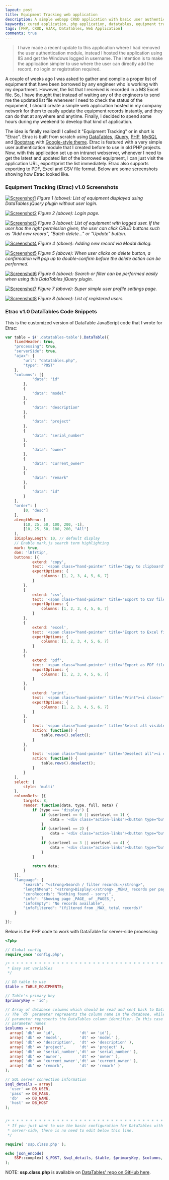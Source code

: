 ```yaml
---
layout: post
title: Equipment Tracking web application
description: A simple webapp CRUD application with basic user authentication system for internal equipment tracking use.
keywords: cured application, php application, datatables, equipment tracking web app, crud ajax web application
tags: [PHP, CRUD, AJAX, DataTables, Web Application]
comments: true
---
```


> I have made a recent update to this application where I had removed the user authentication module, instead I hosted the application using IIS and get the Windows logged in username. The intention is to make the application simpler to use where the user can directly add the record, no login or registration required.

A couple of weeks ago I was asked to gather and compile a proper list of equipment that have been borrowed by any engineer who is working with my department. However, the list that I received is recorded in a MS Excel file. So, I have thought that instead of waiting any of the engineers to send me the updated list file whenever I need to check the status of the equipment, I should create a simple web application hosted in my company network for them to easily update the equipment records instantly, and they can do that at anywhere and anytime. Finally, I decided to spend some hours during my weekend to develop that kind of application.

The idea is finally realized! I called it "Equipment Tracking" or in short is "Etrac". Etrac is built from scratch using [DataTables](https://datatables.net/), [jQuery](https://jquery.com/), [PHP](http://php.net/), [MySQL](https://www.mysql.com/) and [Bootstrap](http://getbootstrap.com/) with [Google-style theme](https://todc.github.io/todc-bootstrap/). Etrac is featured with a very simple user authentication module that I created before to use in old PHP projects. Now, with this application set up on intranet webserver, whenever I need to get the latest and updated list of the borrowed equipment, I can just visit the application URL, export/print the list immediately. Etrac also supports exporting to PDF, Excel and CSV file format. Below are some screenshots showing how Etrac looked like.

### Equipment Tracking (Etrac) v1.0 Screenshots

[![Screenshot1](http://i.imgur.com/dzJf6Wy.png)](http://i.imgur.com/dzJf6Wy.png)
*Figure 1 (above): List of equipment displayed using DataTables jQuery plugin without user login.*

[![Screenshot2](http://i.imgur.com/U0KobRL.png)](http://i.imgur.com/U0KobRL.png)
*Figure 2 (above): Login page.*

[![Screenshot3](http://i.imgur.com/Lsx4JkX.png)](http://i.imgur.com/Lsx4JkX.png)
*Figure 3 (above): List of equipment with logged user. If the user has the right permission given, the user can click CRUD buttons such as "Add new record", "Batch delete..." or "Update" button.*

[![Screenshot4](http://i.imgur.com/xyXCltl.png)](http://i.imgur.com/xyXCltl.png)
*Figure 4 (above): Adding new record via Modal dialog.*

[![Screenshot5](http://i.imgur.com/s2Sud2z.png)](http://i.imgur.com/s2Sud2z.png)
*Figure 5 (above): When user clicks on delete button, a confirmation will pop up to double-confirm before the delete action can be performed.*

[![Screenshot6](http://i.imgur.com/ulkAEDG.png)](http://i.imgur.com/ulkAEDG.png)
*Figure 6 (above): Search or filter can be performed easily when using this DataTables jQuery plugin.*

[![Screenshot7](http://i.imgur.com/TTdjjVV.png)](http://i.imgur.com/TTdjjVV.png)
*Figure 7 (above): Super simple user profile settings page.*

[![Screenshot8](http://i.imgur.com/sluB9Lk.png)](http://i.imgur.com/sluB9Lk.png)
*Figure 8 (above): List of registered users.*

### Etrac v1.0 DataTables Code Snippets

This is the customized version of DataTable JavaScript code that I wrote for Etrac:

```js
var table = $('.datatables-table').DataTable({
    fixedHeader: true,
    "processing": true,
    "serverSide": true,
    "ajax": {
        "url": "datatables.php",
        "type": "POST"
    },
    "columns": [{
            "data": "id"
        },
        {
            "data": "model"
        },
        {
            "data": "description"
        },
        {
            "data": "project"
        },
        {
            "data": "serial_number"
        },
        {
            "data": "owner"
        },
        {
            "data": "current_owner"
        },
        {
            "data": "remark"
        },
        {
            "data": "id"
        }
    ],
    "order": [
        [0, "desc"]
    ],
    aLengthMenu: [
        [10, 25, 50, 100, 200, -1],
        [10, 25, 50, 100, 200, "All"]
    ],
    iDisplayLength: 10, // default display
    // Enable mark.js search term highlighting
    mark: true,
    dom: 'lBfrtip',
    buttons: [{
            extend: 'copy',
            text: '<span class="hand-pointer" title="Copy to clipboard"><i class="fa fa-clipboard" aria-hidden="true"></i> Copy</span>',
            exportOptions: {
                columns: [1, 2, 3, 4, 5, 6, 7]
            }
        },
        {
            extend: 'csv',
            text: '<span class="hand-pointer" title="Export to CSV file"><i class="fa fa-file-text-o" aria-hidden="true"></i> CSV</span>',
            exportOptions: {
                columns: [1, 2, 3, 4, 5, 6, 7]
            }
        },
        {
            extend: 'excel',
            text: '<span class="hand-pointer" title="Export to Excel file"><i class="fa fa-file-excel-o" aria-hidden="true"></i> Excel</span>',
            exportOptions: {
                columns: [1, 2, 3, 4, 5, 6, 7]
            }
        },
        {
            extend: 'pdf',
            text: '<span class="hand-pointer" title="Export as PDF file"><i class="fa fa-file-pdf-o" aria-hidden="true"></i> PDF</span>',
            exportOptions: {
                columns: [1, 2, 3, 4, 5, 6, 7]
            }
        },
        {
            extend: 'print',
            text: '<span class="hand-pointer" title="Print"><i class="fa fa-print" aria-hidden="true"></i> Print</span>',
            exportOptions: {
                columns: [1, 2, 3, 4, 5, 6, 7]
            }
        },
        {
            text: '<span class="hand-pointer" title="Select all visible rows"><i class="fa fa-check-square-o" aria-hidden="true"></i> Select All</span>',
            action: function() {
                table.rows().select();
            }
        },
        {
            text: '<span class="hand-pointer" title="Deselect all"><i class="fa fa-square-o" aria-hidden="true"></i> Select None</span>',
            action: function() {
                table.rows().deselect();
            }
        }
    ],
    select: {
        style: 'multi'
    },
    columnDefs: [{
        targets: 8,
        render: function(data, type, full, meta) {
            if (type === 'display') {
                if (userlevel == 0 || userlevel == 1) {
                    data = '<div class="action-links"><button type="button" class="btn btn-default btn-xs disabled" data-eqid="' + data + '" id="btnUpdate"><i class="fa fa-pencil-square-o" aria-hidden="true"></i> Update</button> <button type="button" class="btn btn-default btn-xs disabled" data-eqid="' + data + '" id="btnDelete" title="Delete"><i class="fa fa-trash" aria-hidden="true"></i></button> <a href="equipment.php?id=' + data + '" class="btn btn-primary btn-xs hand-pointer" data-eqid="' + data + '" title="View details"><i class="fa fa-eye" aria-hidden="true"></i></a></div>';
                }
                if (userlevel == 2) {
                    data = '<div class="action-links"><button type="button" class="btn btn-info btn-xs btnUpdate hand-pointer" data-eqid="' + data + '" id="btnUpdate"><i class="fa fa-pencil-square-o" aria-hidden="true"></i> Update</button> <button type="button" class="btn btn-default btn-xs disabled" data-eqid="' + data + '" id="btnDelete" title="Delete"><i class="fa fa-trash" aria-hidden="true"></i></button> <a href="equipment.php?id=' + data + '" class="btn btn-primary btn-xs hand-pointer" data-eqid="' + data + '" title="View details"><i class="fa fa-eye" aria-hidden="true"></i></a></div>';
                }
                if (userlevel == 3 || userlevel == 4) {
                    data = '<div class="action-links"><button type="button" class="btn btn-info btn-xs btnUpdate hand-pointer" data-eqid="' + data + '" id="btnUpdate"><i class="fa fa-pencil-square-o" aria-hidden="true"></i> Update</button> <button type="button" class="btn btn-danger btn-xs btnDelete hand-pointer" data-eqid="' + data + '" id="btnDelete" title="Delete"><i class="fa fa-trash" aria-hidden="true"></i></button> <a href="equipment.php?id=' + data + '" class="btn btn-primary btn-xs hand-pointer" data-eqid="' + data + '" title="View details"><i class="fa fa-eye" aria-hidden="true"></i></a></div>';
                }
            }

            return data;
        }
    }],
    "language": {
        "search": "<strong>Search / filter records:</strong>",
        "lengthMenu": "<strong>Display:</strong> _MENU_ records per page",
        "zeroRecords": "Nothing found - sorry!",
        "info": "Showing page _PAGE_ of _PAGES_",
        "infoEmpty": "No records available",
        "infoFiltered": "(filtered from _MAX_ total records)"
    }

});
```

Below is the PHP code to work with DataTable for server-side processing:

```php
<?php

// Global config
require_once 'config.php';

/* * * * * * * * * * * * * * * * * * * * * * * * * * * * * * * * * * * * * * *
 * Easy set variables
 */

// DB table to use
$table = TABLE_EQUIPMENTS;

// Table's primary key
$primaryKey = 'id';

// Array of database columns which should be read and sent back to DataTables.
// The `db` parameter represents the column name in the database, while the `dt`
// parameter represents the DataTables column identifier. In this case object
// parameter names
$columns = array(
  array( 'db' => 'id',           'dt' => 'id'),
  array( 'db' => 'model',        'dt' => 'model' ),
  array( 'db' => 'description',  'dt' => 'description' ),
  array( 'db' => 'project',      'dt' => 'project' ),
  array( 'db' => 'serial_number','dt' => 'serial_number' ),
  array( 'db' => 'owner',        'dt' => 'owner' ),
  array( 'db' => 'current_owner','dt' => 'current_owner' ),
  array( 'db' => 'remark',       'dt' => 'remark' )
);

// SQL server connection information
$sql_details = array(
  'user' => DB_USER,
  'pass' => DB_PASS,
  'db'   => DB_NAME,
  'host' => DB_HOST
);


/* * * * * * * * * * * * * * * * * * * * * * * * * * * * * * * * * * * * * * *
 * If you just want to use the basic configuration for DataTables with PHP
 * server-side, there is no need to edit below this line.
 */

require( 'ssp.class.php' );

echo json_encode(
	SSP::complex( $_POST, $sql_details, $table, $primaryKey, $columns, null, 'deleted=0' )
);
```

NOTE: **ssp.class.php** is available on [DataTables' repo on GitHub here](https://github.com/DataTables/DataTables/blob/master/examples/server_side/scripts/ssp.class.php).
